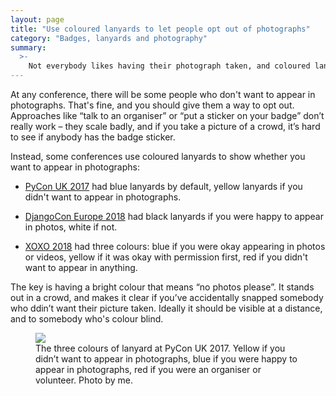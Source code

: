 ```yaml
---
layout: page
title: "Use coloured lanyards to let people opt out of photographs"
category: "Badges, lanyards and photography"
summary:
  >-
    Not everybody likes having their photograph taken, and coloured lanyards make it easy for people to opt out.
---
```


At any conference, there will be some people who don't want to appear in photographs.
That's fine, and you should give them a way to opt out.
Approaches like “talk to an organiser” or “put a sticker on your badge” don’t really work – they scale badly, and if you take a picture of a crowd, it’s hard to see if anybody has the badge sticker.

Instead, some conferences use coloured lanyards to show whether you want to appear in photographs:

*   [PyCon UK 2017](https://2017.pyconuk.org/) had blue lanyards by default, yellow lanyards if you didn't want to appear in photographs.

*   [DjangoCon Europe 2018](https://twitter.com/attacus_au/status/999251828536692737) had black lanyards if you were happy to appear in photos, white if not.

*   [XOXO 2018](https://2018.xoxofest.com/inclusion) had three colours: blue if you were okay appearing in photos or videos, yellow if it was okay with permission first, red if you didn't want to appear in anything.

The key is having a bright colour that means “no photos please”.
It stands out in a crowd, and makes it clear if you’ve accidentally snapped somebody who ddin’t want their picture taken.
Ideally it should be visible at a distance, and to somebody who's colour blind.

<figure>
  <img src="/images/pyconuk-lanyards.jpg">
  <figcaption>
    The three colours of lanyard at PyCon UK 2017. Yellow if you didn’t want to appear in photographs, blue if you were happy to appear in photographs, red if you were an organiser or volunteer. Photo by me.
  </figcaption>
</figure>

